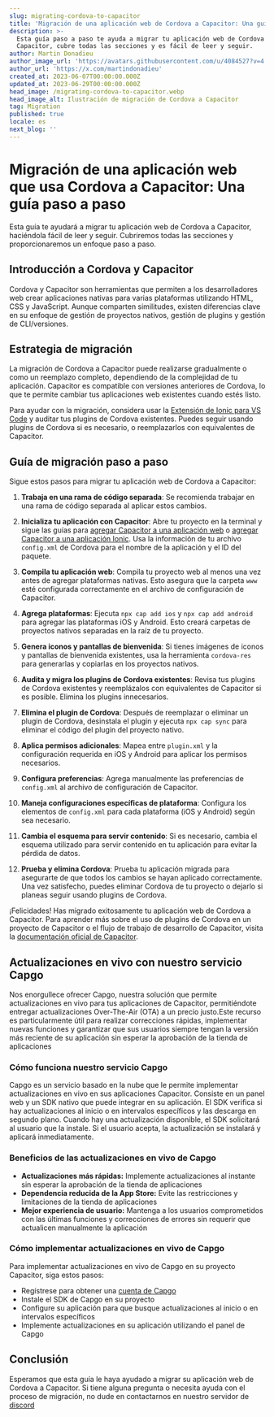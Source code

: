 ```yaml
---
slug: migrating-cordova-to-capacitor
title: 'Migración de una aplicación web de Cordova a Capacitor: Una guía paso a paso'
description: >-
  Esta guía paso a paso te ayuda a migrar tu aplicación web de Cordova a
  Capacitor, cubre todas las secciones y es fácil de leer y seguir.
author: Martin Donadieu
author_image_url: 'https://avatars.githubusercontent.com/u/4084527?v=4'
author_url: 'https://x.com/martindonadieu'
created_at: 2023-06-07T00:00:00.000Z
updated_at: 2023-06-29T00:00:00.000Z
head_image: /migrating-cordova-to-capacitor.webp
head_image_alt: Ilustración de migración de Cordova a Capacitor
tag: Migration
published: true
locale: es
next_blog: ''
---
```


# Migración de una aplicación web que usa Cordova a Capacitor: Una guía paso a paso

Esta guía te ayudará a migrar tu aplicación web de Cordova a Capacitor, haciéndola fácil de leer y seguir. Cubriremos todas las secciones y proporcionaremos un enfoque paso a paso.

## Introducción a Cordova y Capacitor

Cordova y Capacitor son herramientas que permiten a los desarrolladores web crear aplicaciones nativas para varias plataformas utilizando HTML, CSS y JavaScript. Aunque comparten similitudes, existen diferencias clave en su enfoque de gestión de proyectos nativos, gestión de plugins y gestión de CLI/versiones.

## Estrategia de migración

La migración de Cordova a Capacitor puede realizarse gradualmente o como un reemplazo completo, dependiendo de la complejidad de tu aplicación. Capacitor es compatible con versiones anteriores de Cordova, lo que te permite cambiar tus aplicaciones web existentes cuando estés listo.

Para ayudar con la migración, considera usar la [Extensión de Ionic para VS Code](https://marketplace.visualstudio.com/items/?itemName=ionic.ionic) y auditar tus plugins de Cordova existentes. Puedes seguir usando plugins de Cordova si es necesario, o reemplazarlos con equivalentes de Capacitor.

## Guía de migración paso a paso

Sigue estos pasos para migrar tu aplicación web de Cordova a Capacitor:

1. **Trabaja en una rama de código separada**: Se recomienda trabajar en una rama de código separada al aplicar estos cambios.

2. **Inicializa tu aplicación con Capacitor**: Abre tu proyecto en la terminal y sigue las guías para [agregar Capacitor a una aplicación web](https://capacitorjs.com/docs/getting-started/#adding-capacitor-to-your-app) o [agregar Capacitor a una aplicación Ionic](https://capacitorjs.com/docs/getting-started/with-ionic/#existing-ionic-project). Usa la información de tu archivo `config.xml` de Cordova para el nombre de la aplicación y el ID del paquete.

3. **Compila tu aplicación web**: Compila tu proyecto web al menos una vez antes de agregar plataformas nativas. Esto asegura que la carpeta `www` esté configurada correctamente en el archivo de configuración de Capacitor.

4. **Agrega plataformas**: Ejecuta `npx cap add ios` y `npx cap add android` para agregar las plataformas iOS y Android. Esto creará carpetas de proyectos nativos separadas en la raíz de tu proyecto.

5. **Genera iconos y pantallas de bienvenida**: Si tienes imágenes de iconos y pantallas de bienvenida existentes, usa la herramienta `cordova-res` para generarlas y copiarlas en los proyectos nativos.

6. **Audita y migra los plugins de Cordova existentes**: Revisa tus plugins de Cordova existentes y reemplázalos con equivalentes de Capacitor si es posible. Elimina los plugins innecesarios.

7. **Elimina el plugin de Cordova**: Después de reemplazar o eliminar un plugin de Cordova, desinstala el plugin y ejecuta `npx cap sync` para eliminar el código del plugin del proyecto nativo.

8. **Aplica permisos adicionales**: Mapea entre `plugin.xml` y la configuración requerida en iOS y Android para aplicar los permisos necesarios.

9. **Configura preferencias**: Agrega manualmente las preferencias de `config.xml` al archivo de configuración de Capacitor.

10. **Maneja configuraciones específicas de plataforma**: Configura los elementos de `config.xml` para cada plataforma (iOS y Android) según sea necesario.

11. **Cambia el esquema para servir contenido**: Si es necesario, cambia el esquema utilizado para servir contenido en tu aplicación para evitar la pérdida de datos.

12. **Prueba y elimina Cordova**: Prueba tu aplicación migrada para asegurarte de que todos los cambios se hayan aplicado correctamente. Una vez satisfecho, puedes eliminar Cordova de tu proyecto o dejarlo si planeas seguir usando plugins de Cordova.

¡Felicidades! Has migrado exitosamente tu aplicación web de Cordova a Capacitor. Para aprender más sobre el uso de plugins de Cordova en un proyecto de Capacitor o el flujo de trabajo de desarrollo de Capacitor, visita la [documentación oficial de Capacitor](https://capacitorjs.com/docs/).

## Actualizaciones en vivo con nuestro servicio Capgo

Nos enorgullece ofrecer Capgo, nuestra solución que permite actualizaciones en vivo para tus aplicaciones de Capacitor, permitiéndote entregar actualizaciones Over-The-Air (OTA) a un precio justo.Este recurso es particularmente útil para realizar correcciones rápidas, implementar nuevas funciones y garantizar que sus usuarios siempre tengan la versión más reciente de su aplicación sin esperar la aprobación de la tienda de aplicaciones

### Cómo funciona nuestro servicio Capgo

Capgo es un servicio basado en la nube que le permite implementar actualizaciones en vivo en sus aplicaciones Capacitor. Consiste en un panel web y un SDK nativo que puede integrar en su aplicación. El SDK verifica si hay actualizaciones al inicio o en intervalos específicos y las descarga en segundo plano. Cuando hay una actualización disponible, el SDK solicitará al usuario que la instale. Si el usuario acepta, la actualización se instalará y aplicará inmediatamente.

### Beneficios de las actualizaciones en vivo de Capgo

- **Actualizaciones más rápidas:** Implemente actualizaciones al instante sin esperar la aprobación de la tienda de aplicaciones
- **Dependencia reducida de la App Store:** Evite las restricciones y limitaciones de la tienda de aplicaciones
- **Mejor experiencia de usuario:** Mantenga a los usuarios comprometidos con las últimas funciones y correcciones de errores sin requerir que actualicen manualmente la aplicación

### Cómo implementar actualizaciones en vivo de Capgo

Para implementar actualizaciones en vivo de Capgo en su proyecto Capacitor, siga estos pasos:
- Regístrese para obtener una [cuenta de Capgo](https://webcapgoapp/)
- Instale el SDK de Capgo en su proyecto
- Configure su aplicación para que busque actualizaciones al inicio o en intervalos específicos
- Implemente actualizaciones en su aplicación utilizando el panel de Capgo

## Conclusión

Esperamos que esta guía le haya ayudado a migrar su aplicación web de Cordova a Capacitor. Si tiene alguna pregunta o necesita ayuda con el proceso de migración, no dude en contactarnos en nuestro servidor de [discord](https://discordgg/VnYRvBfgA6)